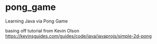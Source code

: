 # pong_game
Learning Java via Pong Game

basing off tutorial from Kevin Olson
https://kevinsguides.com/guides/code/java/javaprojs/simple-2d-pong
